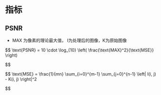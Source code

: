 # 指标

## PSNR

+ MAX 为像素的理论最大值， I为处理后的图像，K为原始图像

$$
\text{PSNR} = 10 \cdot \log_{10} \left( \frac{\text{MAX}^2}{\text{MSE}} \right)
$$

$$
\text{MSE} = \frac{1}{mn} \sum_{i=0}^{m-1} \sum_{j=0}^{n-1} \left\| I(i, j) - K(i, j) \right\|^2
$$

